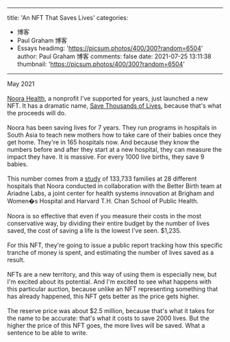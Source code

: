 
---
title: 'An NFT That Saves Lives'
categories: 
 - 博客
 - Paul Graham 博客
 - Essays
headimg: 'https://picsum.photos/400/300?random=6504'
author: Paul Graham 博客
comments: false
date: 2021-07-25 13:11:38
thumbnail: 'https://picsum.photos/400/300?random=6504'
---

<div>   
May 2021<br><br><a href="https://www.noorahealth.org/">Noora Health</a>, a nonprofit I've 
supported for years, just launched
a new NFT. It has a dramatic name, <a href="http://bit.ly/NooraNFT"><u>Save Thousands of Lives</u></a>,
because that's what the proceeds will do.<br><br>Noora has been saving lives for 7 years. They run programs in
hospitals in South Asia to teach new mothers how to take care of
their babies once they get home. They're in 165 hospitals now. And
because they know the numbers before and after they start at a new
hospital, they can measure the impact they have. It is massive.
For every 1000 live births, they save 9 babies.<br><br>This number comes from a <a href="http://bit.ly/NFT-research"><u>study</u></a>
of 133,733 families at 28 different
hospitals that Noora conducted in collaboration with the Better
Birth team at Ariadne Labs, a joint center for health systems
innovation at Brigham and Women�s Hospital and Harvard T.H. Chan
School of Public Health.<br><br>Noora is so effective that even if you measure their costs in the
most conservative way, by dividing their entire budget by the number
of lives saved, the cost of saving a life is the lowest I've seen.
$1,235.<br><br>For this NFT, they're going to issue a public report tracking how
this specific tranche of money is spent, and estimating the number
of lives saved as a result.<br><br>NFTs are a new territory, and this way of using them is especially
new, but I'm excited about its potential. And I'm excited to see
what happens with this particular auction, because unlike an NFT
representing something that has already happened,
this NFT gets better as the price gets higher.<br><br>The reserve price was about $2.5 million, because that's what it
takes for the name to be accurate: that's what it costs to save
2000 lives. But the higher the price of this NFT goes, the more
lives will be saved. What a sentence to be able to write.<br><br>  
</div>
            